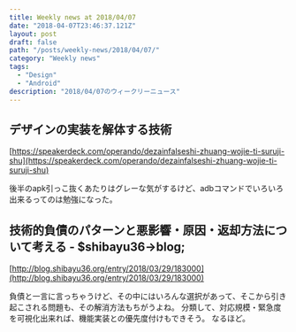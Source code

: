 ```yaml
---
title: Weekly news at 2018/04/07
date: "2018-04-07T23:46:37.121Z"
layout: post
draft: false
path: "/posts/weekly-news/2018/04/07/"
category: "Weekly news"
tags:
  - "Design"
  - "Android"
description: "2018/04/07のウィークリーニュース"
---
```


## デザインの実装を解体する技術
[https://speakerdeck.com/operando/dezainfalseshi-zhuang-wojie-ti-suruji-shu](https://speakerdeck.com/operando/dezainfalseshi-zhuang-wojie-ti-suruji-shu)

後半のapk引っこ抜くあたりはグレーな気がするけど、adbコマンドでいろいろ出来るってのは勉強になった。

## 技術的負債のパターンと悪影響・原因・返却方法について考える - $shibayu36->blog;
[http://blog.shibayu36.org/entry/2018/03/29/183000](http://blog.shibayu36.org/entry/2018/03/29/183000)

負債と一言に言っちゃうけど、その中にはいろんな選択があって、そこから引き起こされる問題も、その解消方法もちがうよね。
分類して、対応規模・緊急度を可視化出来れば、機能実装との優先度付けもできそう。
なるほど。
